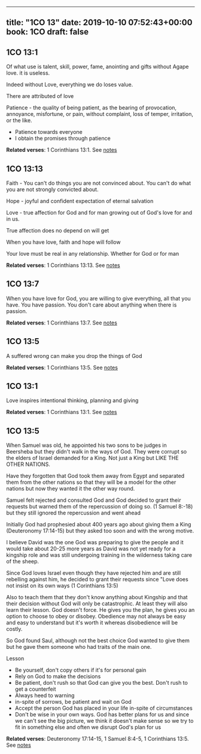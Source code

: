 
---
title: "1CO 13"
date: 2019-10-10 07:52:43+00:00
book: 1CO
draft: false
---

## 1CO 13:1

Of what use is talent, skill, power, fame, anointing and gifts without Agape love. it is useless.

Indeed without Love, everything we do loses value. 

There are attributed of love

Patience - the quality of being patient, as the bearing of provocation, annoyance, misfortune, or pain, without complaint, loss of temper, irritation, or the like.

- Patience towards everyone
- I obtain the promises through patience

**Related verses**: 1 Corinthians 13:1. See [notes](https://my.bible.com/notes/3271875583831433601)


## 1CO 13:13

Faith - You can't do things you are not convinced about. You can't do what you are not strongly convicted about.

Hope - joyful and confident expectation of eternal salvation 

Love - true affection for God and for man growing out of God's love for and in us.

True affection does no depend on will get


When you have love, faith and hope will follow

Your love must be real in any relationship. Whether for God or for man

**Related verses**: 1 Corinthians 13:13. See [notes](https://my.bible.com/notes/2581562735570182211)


## 1CO 13:7

When you have love for God, you are willing to give everything, all that you have. You have passion. You don't care about anything when there is passion.

**Related verses**: 1 Corinthians 13:7. See [notes](https://my.bible.com/notes/2581557175676297268)


## 1CO 13:5

A suffered wrong can make you drop the things of God

**Related verses**: 1 Corinthians 13:5. See [notes](https://my.bible.com/notes/2581556072733728811)


## 1CO 13:1

Love inspires intentional thinking, planning and giving

**Related verses**: 1 Corinthians 13:1. See [notes](https://my.bible.com/notes/2581554625245863974)


## 1CO 13:5

When Samuel was old, he appointed his two sons to be judges in Beersheba but they didn't walk in the ways of God. They were corrupt so the elders of Israel demanded for a King. Not just a King but LIKE THE OTHER NATIONS. 

Have they forgotten that God took them away from Egypt and separated them from the other nations so that they will be a model for the other nations but now they wanted it the other way round.

Samuel felt rejected and consulted God and God decided to grant their requests but warned them of the repercussion of doing so. (1 Samuel 8:-18) but they still ignored the repercussion and went ahead

Initially God had prophesied about 400 years ago about giving them a King (Deuteronomy 17:14-15) but they asked too soon and with the wrong motive.

I believe David was the one God was preparing to give the people and it would take about 20-25 more years as David was not yet ready for a kingship role and was still undergoing training in the wilderness taking care of the sheep.

Since God loves Israel even though they have rejected him and are still rebelling against him, he decided to grant their requests since "Love does not insist on its own ways (1 Corinthians 13:5)

Also to teach them that they don't know anything about Kingship and that their decision without God will only be catastrophic. At least they will also learn their lesson. God doesn't force. He gives you the plan, he gives you an option to choose to obey or disobey. Obedience may not always be easy and easy to understand but it's worth it whereas disobedience will be costly.

So God found Saul, although not the best choice God wanted to give them but he gave them someone who had traits of the main one.

Lesson
- Be yourself, don't copy others if it's for personal gain
- Rely on God to make the decisions
- Be patient, don't rush so that God can give you the best. Don't rush to get a counterfeit
- Always heed to warning
- in-spite of sorrows, be patient and wait on God
- Accept the person God has placed in your life in-spite of circumstances 
- Don't be wise in your own ways. God has better plans for us and since we can't see the big picture, we think it doesn't make sense so we try to fit in something else and often we disrupt God's plan for us



**Related verses**: Deuteronomy 17:14-15, 1 Samuel 8:4-5, 1 Corinthians 13:5. See [notes](https://my.bible.com/notes/2314445439468560972)

